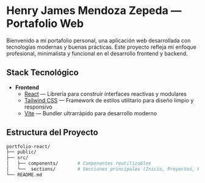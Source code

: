 # Henry James Mendoza Zepeda — Portafolio Web

Bienvenido a mi portafolio personal, una aplicación web desarrollada con tecnologías modernas y buenas prácticas. Este proyecto refleja mi enfoque profesional, minimalista y funcional en el desarrollo frontend y backend.

## Stack Tecnológico

- **Frontend**
  - [React](https://reactjs.org/) — Librería para construir interfaces reactivas y modulares
  - [Tailwind CSS](https://tailwindcss.com/) — Framework de estilos utilitario para diseño limpio y responsivo
  - [Vite](https://vitejs.dev/) — Bundler ultrarrápido para desarrollo moderno

## Estructura del Proyecto

```bash
portfolio-react/
├── public/
├── src/
│   ├── components/       # Componentes reutilizables
│   └──  sections/        # Secciones principales (Inicio, Proyectos, Habilidades)
└── README.md
